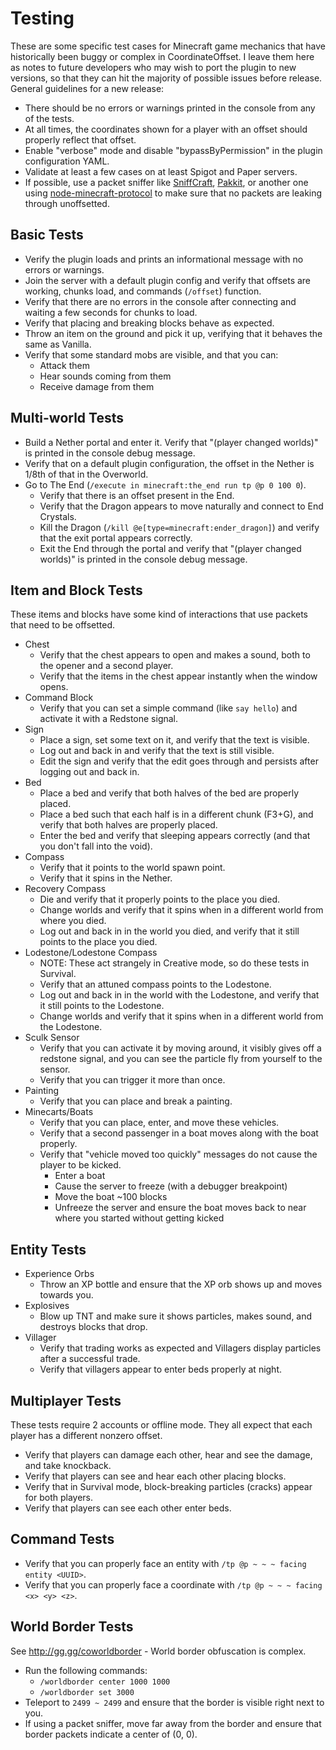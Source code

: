 Testing
=======
These are some specific test cases for Minecraft game mechanics that have historically been buggy or complex in
CoordinateOffset. I leave them here as notes to future developers who may wish to port the plugin to new versions,
so that they can hit the majority of possible issues before release. General guidelines for a new release:

* There should be no errors or warnings printed in the console from any of the tests.
* At all times, the coordinates shown for a player with an offset should properly reflect that offset.
* Enable "verbose" mode and disable "bypassByPermission" in the plugin configuration YAML.
* Validate at least a few cases on at least Spigot and Paper servers.
* If possible, use a packet sniffer like [SniffCraft](https://github.com/adepierre/SniffCraft),
  [Pakkit](https://github.com/Heath123/pakkit), or another one using
  [node-minecraft-protocol](https://github.com/PrismarineJS/node-minecraft-protocol) to make sure that no packets are
  leaking through unoffsetted.

Basic Tests
-----------
* Verify the plugin loads and prints an informational message with no errors or warnings.
* Join the server with a default plugin config and verify that offsets are working, chunks load, and commands
  (`/offset`) function.
* Verify that there are no errors in the console after connecting and waiting a few seconds for chunks to load.
* Verify that placing and breaking blocks behave as expected.
* Throw an item on the ground and pick it up, verifying that it behaves the same as Vanilla.
* Verify that some standard mobs are visible, and that you can:
  * Attack them
  * Hear sounds coming from them
  * Receive damage from them

Multi-world Tests
-----------------
* Build a Nether portal and enter it. Verify that "(player changed worlds)" is printed in the console debug message.
* Verify that on a default plugin configuration, the offset in the Nether is 1/8th of that in the Overworld.
* Go to The End (`/execute in minecraft:the_end run tp @p 0 100 0`).
  * Verify that there is an offset present in the End.
  * Verify that the Dragon appears to move naturally and connect to End Crystals.
  * Kill the Dragon (`/kill @e[type=minecraft:ender_dragon]`) and verify that the exit portal appears correctly.
  * Exit the End through the portal and verify that "(player changed worlds)" is printed in the console debug message.

Item and Block Tests
--------------------
These items and blocks have some kind of interactions that use packets that need to be offsetted.
* Chest
  * Verify that the chest appears to open and makes a sound, both to the opener and a second player.
  * Verify that the items in the chest appear instantly when the window opens.
* Command Block
  * Verify that you can set a simple command (like `say hello`) and activate it with a Redstone signal.
* Sign
  * Place a sign, set some text on it, and verify that the text is visible.
  * Log out and back in and verify that the text is still visible.
  * Edit the sign and verify that the edit goes through and persists after logging out and back in.
* Bed
  * Place a bed and verify that both halves of the bed are properly placed.
  * Place a bed such that each half is in a different chunk (F3+G), and verify that both halves are properly placed.
  * Enter the bed and verify that sleeping appears correctly (and that you don't fall into the void).
* Compass
  * Verify that it points to the world spawn point.
  * Verify that it spins in the Nether.
* Recovery Compass
  * Die and verify that it properly points to the place you died.
  * Change worlds and verify that it spins when in a different world from where you died.
  * Log out and back in in the world you died, and verify that it still points to the place you died.
* Lodestone/Lodestone Compass
  * NOTE: These act strangely in Creative mode, so do these tests in Survival.
  * Verify that an attuned compass points to the Lodestone.
  * Log out and back in in the world with the Lodestone, and verify that it still points to the Lodestone.
  * Change worlds and verify that it spins when in a different world from the Lodestone.
* Sculk Sensor
  * Verify that you can activate it by moving around, it visibly gives off a redstone signal, and you can see the
    particle fly from yourself to the sensor.
  * Verify that you can trigger it more than once.
* Painting
  * Verify that you can place and break a painting.
* Minecarts/Boats
  * Verify that you can place, enter, and move these vehicles.
  * Verify that a second passenger in a boat moves along with the boat properly.
  * Verify that "vehicle moved too quickly" messages do not cause the player to be kicked.
    * Enter a boat
    * Cause the server to freeze (with a debugger breakpoint)
    * Move the boat ~100 blocks
    * Unfreeze the server and ensure the boat moves back to near where you started without getting kicked

Entity Tests
------------
* Experience Orbs
  * Throw an XP bottle and ensure that the XP orb shows up and moves towards you.
* Explosives
  * Blow up TNT and make sure it shows particles, makes sound, and destroys blocks that drop.
* Villager
  * Verify that trading works as expected and Villagers display particles after a successful trade.
  * Verify that villagers appear to enter beds properly at night.

Multiplayer Tests
-----------------
These tests require 2 accounts or offline mode. They all expect that each player has a different nonzero offset.
* Verify that players can damage each other, hear and see the damage, and take knockback.
* Verify that players can see and hear each other placing blocks.
* Verify that in Survival mode, block-breaking particles (cracks) appear for both players.
* Verify that players can see each other enter beds.

Command Tests
-------------
* Verify that you can properly face an entity with `/tp @p ~ ~ ~ facing entity <UUID>`.
* Verify that you can properly face a coordinate with `/tp @p ~ ~ ~ facing <x> <y> <z>`.

World Border Tests
------------------
See http://gg.gg/coworldborder - World border obfuscation is complex.
* Run the following commands:
  * `/worldborder center 1000 1000`
  * `/worldborder set 3000`
* Teleport to `2499 ~ 2499` and ensure that the border is visible right next to you.
* If using a packet sniffer, move far away from the border and ensure that border packets indicate a center of (0, 0).
